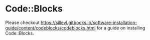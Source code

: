 # Code::Blocks

Please checkout https://sillevl.gitbooks.io/software-installation-guide/content/codeblocks/codeblocks.html for a guide on installing Code::Blocks.
